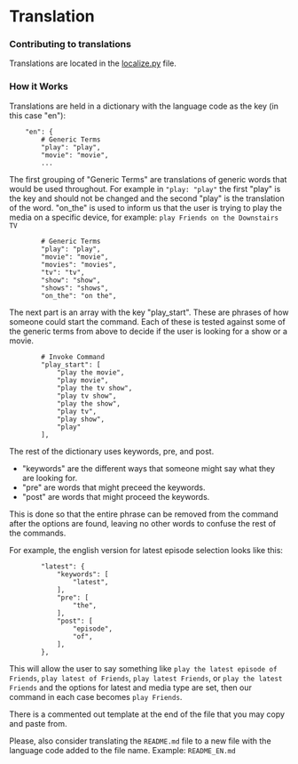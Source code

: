 # Translation

### Contributing to translations

Translations are located in the [localize.py](https://github.com/maykar/plex_assistant/blob/master/custom_components/plex_assistant/localize.py) file.

### How it Works

Translations are held in a dictionary with the language code as the key (in this case "en"):

```
    "en": {
        # Generic Terms
        "play": "play",
        "movie": "movie",
        ...
```

The first grouping of "Generic Terms" are translations of generic words that would be used throughout.
For example in `"play: "play"` the first "play" is the key and should not be changed and the second "play" is the translation of the word.
"on_the" is used to inform us that the user is trying to play the media on a specific device, for example: `play Friends on the Downstairs TV`

```
        # Generic Terms
        "play": "play",
        "movie": "movie",
        "movies": "movies",
        "tv": "tv",
        "show": "show",
        "shows": "shows",
        "on_the": "on the",
```

The next part is an array with the key "play_start". These are phrases of how someone could start the command.
Each of these is tested against some of the generic terms from above to decide if the user is looking for a show or a movie.
```
        # Invoke Command
        "play_start": [
            "play the movie",
            "play movie",
            "play the tv show",
            "play tv show",
            "play the show",
            "play tv",
            "play show",
            "play"
        ],
```

The rest of the dictionary uses keywords, pre, and post.
* "keywords" are the different ways that someone might say what they are looking for.
* "pre" are words that might preceed the keywords.
* "post" are words that might proceed the keywords.

This is done so that the entire phrase can be removed from the command after the options are found, leaving no other words to confuse
the rest of the commands.

For example, the english version for latest episode selection looks like this:
```
        "latest": {
            "keywords": [
                "latest",
            ],
            "pre": [
                "the",
            ],
            "post": [
                "episode",
                "of",
            ],
        },
```
This will allow the user to say something like `play the latest episode of Friends`, `play latest of Friends`, `play latest Friends`, or `play the latest Friends`
and the options for latest and media type are set, then our command in each case becomes `play Friends`.

There is a commented out template at the end of the file that you may copy and paste from.

Please, also consider translating the `README.md` file to a new file with the language code added to the file name. Example: `README_EN.md`
